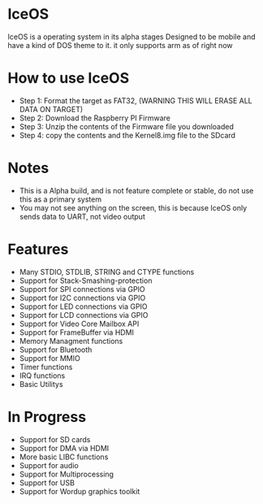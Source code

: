 # IceOS
IceOS is a operating system in its alpha stages Designed to be mobile and have a kind of DOS theme to it. it only supports arm as of right now

# How to use IceOS

- Step 1: Format the target as FAT32, (WARNING THIS WILL ERASE ALL DATA ON TARGET)
- Step 2: Download the Raspberry PI Firmware
- Step 3: Unzip the contents of the Firmware file you downloaded
- Step 4: copy the contents and the Kernel8.img file to the SDcard

# Notes

- This is a Alpha build, and is not feature complete or stable, do not use this as a primary system
- You may not see anything on the screen, this is because IceOS only sends data to UART, not video output

# Features
- Many STDIO, STDLIB, STRING and CTYPE functions
- Support for Stack-Smashing-protection
- Support for SPI connections via GPIO
- Support for I2C connections via GPIO
- Support for LED connections via GPIO
- Support for LCD connections via GPIO
- Support for Video Core Mailbox API
- Support for FrameBuffer via HDMI
- Memory Managment functions
- Support for Bluetooth
- Support for MMIO
- Timer functions
- IRQ functions
- Basic Utilitys

# In Progress
- Support for SD cards
- Support for DMA via HDMI
- More basic LIBC functions
- Support for audio
- Support for Multiprocessing
- Support for USB
- Support for Wordup graphics toolkit